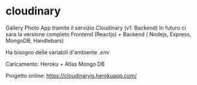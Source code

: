 # cloudinary
Gallery Photo App tramite il servizio Cloudinary (v1: Backend)
In futuro ci sara la versione completo Frontend (Reactjs) + Backend ( Nodejs, Express, MongoDB, Handlebars)

Ha bisogno delle variabili d'ambiente *.env*

Caricamento: Heroku + Atlas Mongo DB

Progetto online: https://cloudinaryjs.herokuapp.com/
